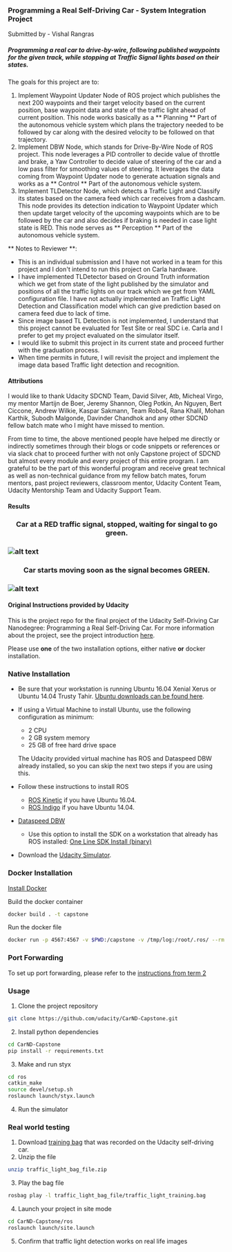 ### Programming a Real Self-Driving Car - System Integration Project ###

Submitted by - Vishal Rangras

##### Programming a real car to drive-by-wire, following published waypoints for the given track, while stopping at Traffic Signal lights based on their states. #####

The goals for this project are to:

1. Implement Waypoint Updater Node of ROS project which publishes the next 200 waypoints and their target velocity based on the current position, base waypoint data and state of the traffic light ahead of current position. This node works basically as a ** Planning ** Part of the autonomous vehicle system which plans the trajectory needed to be followed by car along with the desired velocity to be followed on that trajectory.
2. Implement DBW Node, which stands for Drive-By-Wire Node of ROS project. This node leverages a PID controller to decide value of throttle and brake, a Yaw Controller to decide value of steering of the car and a low pass filter for smoothing values of steering. It leverages the data coming from Waypoint Updater node to generate actuation signals and works as a ** Control ** Part of the autonomous vehicle system.
3. Implement TLDetector Node, which detects a Traffic Light and Classify its states based on the camera feed which car receives from a dashcam. This node provides its detection indication to Waypoint Updater which then update target velocity of the upcoming waypoints which are to be followed by the car and also decides if braking is needed in case light state is RED. This node serves as ** Perception ** Part of the autonomous vehicle system.

** Notes to Reviewer **: 

- This is an individual submission and I have not worked in a team for this project and I don't intend to run this project on Carla hardware.
- I have implemented TLDetector based on Ground Truth information which we get from state of the light published by the simulator and positions of all the traffic lights on our track which we get from YAML configuration file. I have not actually implemented an Traffic Light Detection and Classification model which can give prediction based on camera feed due to lack of time.
- Since image based TL Detection is not implemented, I understand that this project cannot be evaluated for Test Site or real SDC i.e. Carla and I prefer to get my project evaluated on the simulator itself.
- I would like to submit this project in its current state and proceed further with the graduation process.
- When time permits in future, I will revisit the project and implement the image data based Traffic light detection and recognition.

#### Attributions ####

I would like to thank Udacity SDCND Team, David Silver, Atb, Micheal Virgo, my mentor Martijn de Boer, Jeremy Shannon, Oleg Potkin, An Nguyen, Bert Ciccone, Andrew Wilkie, Kaspar Sakmann, Team Robo4, Rana Khalil, Mohan Karthik, Subodh Malgonde, Davinder Chandhok and any other SDCND fellow batch mate who I might have missed to mention.

From time to time, the above mentioned people have helped me directly or indirectly sometimes through their blogs or code snippets or references or via slack chat to proceed further with not only Capstone project of SDCND but almost every module and every project of this entire program. I am grateful to be the part of this wonderful program and receive great technical as well as non-technical guidance from my fellow batch mates, forum mentors, past project reviewers, classroom mentor, Udacity Content Team, Udacity Mentorship Team and Udacity Support Team.

#### Results ####

[image1]: ./img/R1.png "Result 1"

[image2]: ./img/R2.png "Result 2"

<h3 align="center"> Car at a RED traffic signal, stopped, waiting for singal to go green. <h3>

![alt text][image1]


<h3 align="center"> Car starts moving soon as the signal becomes GREEN. <h3>

![alt text][image2]

#### Original Instructions provided by Udacity ####

This is the project repo for the final project of the Udacity Self-Driving Car Nanodegree: Programming a Real Self-Driving Car. For more information about the project, see the project introduction [here](https://classroom.udacity.com/nanodegrees/nd013/parts/6047fe34-d93c-4f50-8336-b70ef10cb4b2/modules/e1a23b06-329a-4684-a717-ad476f0d8dff/lessons/462c933d-9f24-42d3-8bdc-a08a5fc866e4/concepts/5ab4b122-83e6-436d-850f-9f4d26627fd9).

Please use **one** of the two installation options, either native **or** docker installation.

### Native Installation

* Be sure that your workstation is running Ubuntu 16.04 Xenial Xerus or Ubuntu 14.04 Trusty Tahir. [Ubuntu downloads can be found here](https://www.ubuntu.com/download/desktop).
* If using a Virtual Machine to install Ubuntu, use the following configuration as minimum:
  * 2 CPU
  * 2 GB system memory
  * 25 GB of free hard drive space

  The Udacity provided virtual machine has ROS and Dataspeed DBW already installed, so you can skip the next two steps if you are using this.

* Follow these instructions to install ROS
  * [ROS Kinetic](http://wiki.ros.org/kinetic/Installation/Ubuntu) if you have Ubuntu 16.04.
  * [ROS Indigo](http://wiki.ros.org/indigo/Installation/Ubuntu) if you have Ubuntu 14.04.
* [Dataspeed DBW](https://bitbucket.org/DataspeedInc/dbw_mkz_ros)
  * Use this option to install the SDK on a workstation that already has ROS installed: [One Line SDK Install (binary)](https://bitbucket.org/DataspeedInc/dbw_mkz_ros/src/81e63fcc335d7b64139d7482017d6a97b405e250/ROS_SETUP.md?fileviewer=file-view-default)
* Download the [Udacity Simulator](https://github.com/udacity/CarND-Capstone/releases).

### Docker Installation
[Install Docker](https://docs.docker.com/engine/installation/)

Build the docker container
```bash
docker build . -t capstone
```

Run the docker file
```bash
docker run -p 4567:4567 -v $PWD:/capstone -v /tmp/log:/root/.ros/ --rm -it capstone
```

### Port Forwarding
To set up port forwarding, please refer to the [instructions from term 2](https://classroom.udacity.com/nanodegrees/nd013/parts/40f38239-66b6-46ec-ae68-03afd8a601c8/modules/0949fca6-b379-42af-a919-ee50aa304e6a/lessons/f758c44c-5e40-4e01-93b5-1a82aa4e044f/concepts/16cf4a78-4fc7-49e1-8621-3450ca938b77)

### Usage

1. Clone the project repository
```bash
git clone https://github.com/udacity/CarND-Capstone.git
```

2. Install python dependencies
```bash
cd CarND-Capstone
pip install -r requirements.txt
```
3. Make and run styx
```bash
cd ros
catkin_make
source devel/setup.sh
roslaunch launch/styx.launch
```
4. Run the simulator

### Real world testing
1. Download [training bag](https://s3-us-west-1.amazonaws.com/udacity-selfdrivingcar/traffic_light_bag_file.zip) that was recorded on the Udacity self-driving car.
2. Unzip the file
```bash
unzip traffic_light_bag_file.zip
```
3. Play the bag file
```bash
rosbag play -l traffic_light_bag_file/traffic_light_training.bag
```
4. Launch your project in site mode
```bash
cd CarND-Capstone/ros
roslaunch launch/site.launch
```
5. Confirm that traffic light detection works on real life images
